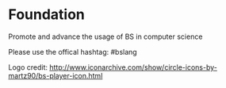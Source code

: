 Foundation
==========

Promote and advance the usage of BS in computer science

Please use the offical hashtag: #bslang

Logo credit: http://www.iconarchive.com/show/circle-icons-by-martz90/bs-player-icon.html
